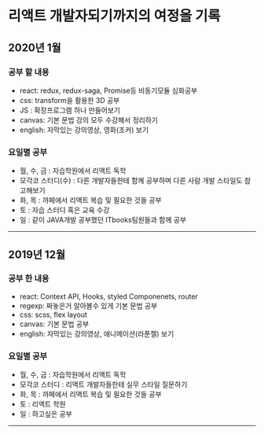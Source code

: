 # 리액트 개발자되기까지의 여정을 기록

## 2020년 1월

### 공부 할 내용
- react: redux, redux-saga, Promise등 비동기모듈 심화공부
- css: transform을 활용한 3D 공부
- JS : 확장프로그램 하나 만들어보기
- canvas: 기본 문법 강의 모두 수강해서 정리하기
- english: 자막있는 강의영상, 영화(조커) 보기

### 요일별 공부
- 월, 수, 금 : 자습학원에서 리액트 독학
- 모각코 스터디(수) : 다른 개발자들한테 함께 공부하며 다른 사람 개발 스타일도 참고해보기 
- 화, 목 : 까페에서 리액트 복습 및 필요한 것들 공부
- 토 : 자습 스터디 혹은 교육 수강
- 일 : 같이 JAVA개발 공부했던 ITbooks팀원들과 함께 공부

<hr>

## 2019년 12월

### 공부 한 내용
- react: Context API, Hooks, styled Componenets, router
- regexp: 짜놓은거 알아볼수 있게 기본 문법 공부
- css: scss, flex layout
- canvas: 기본 문법 공부
- english: 자막있는 강의영상, 애니메이션(라푼젤) 보기

### 요일별 공부
- 월, 수, 금 : 자습학원에서 리액트 독학
- 모각코 스터디 : 리액트 개발자들한테 실무 스타일 질문하기 
- 화, 목 : 까페에서 리액트 복습 및 필요한 것들 공부
- 토 : 리액트 학원
- 일 : 하고싶은 공부

<hr>
